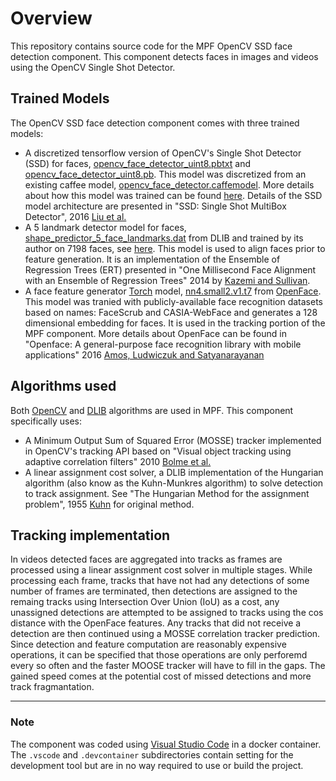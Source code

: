 # Overview

This repository contains source code for the MPF OpenCV SSD face detection component.  This component detects faces in images and videos using
the OpenCV Single Shot Detector.

   

## Trained Models

The OpenCV SSD face detection component comes with three trained models:
<br>
* A discretized tensorflow version of OpenCV's Single Shot Detector (SSD) for faces, [opencv_face_detector_uint8.pbtxt](https://github.com/opencv/opencv_extra/tree/master/testdata/dnn/opencv_face_detector.pbtxt) and [opencv_face_detector_uint8.pb](https://github.com/opencv/opencv_3rdparty/raw/8033c2bc31b3256f0d461c919ecc01c2428ca03b/opencv_face_detector_uint8.pb). This model was discretized from an existing caffee model, [opencv_face_detector.caffemodel](https://github.com/opencv/opencv_3rdparty/raw/dnn_samples_face_detector_20170830/res10_300x300_ssd_iter_140000.caffemodel). More details about how this model was trained can be found [here](https://github.com/opencv/opencv/blob/3.4.3/samples/dnn/face_detector/how_to_train_face_detector.txt). Details of the SSD model architecture are presented in "SSD: Single Shot MultiBox Detector", 2016 [Liu et al.](https://arxiv.org/abs/1512.02325)
* A 5 landmark detector model for faces, [shape_predictor_5_face_landmarks.dat](http://dlib.net/files/shape_predictor_5_face_landmarks.dat.bz2) from DLIB and trained by its author on 7198 faces, see [here](https://github.com/davisking/dlib-models/blob/master/README.md#shape_predictor_5_face_landmarksdatbz2). This model is used to align faces prior to feature generation. It is an implementation of the Ensemble of Regression Trees (ERT) presented in "One Millisecond Face Alignment with an Ensemble of Regression Trees" 2014 by [Kazemi and Sullivan](https://www.cv-foundation.org/openaccess/content_cvpr_2014/html/Kazemi_One_Millisecond_Face_2014_CVPR_paper.html).
* A face feature generator [Torch](http://torch.ch/) model, [nn4.small2.v1.t7](https://storage.cmusatyalab.org/openface-models/nn4.small2.v1.t7) from [OpenFace](https://cmusatyalab.github.io/openface/). This model was tranied with publicly-available face recognition datasets based on names: FaceScrub and CASIA-WebFace and generates a 128 dimensional embedding for faces. It is used in the tracking portion of the MPF component. More details about OpenFace can be found in "Openface: A general-purpose face recognition library with mobile applications" 2016 [Amos, Ludwiczuk and Satyanarayanan](http://elijah.cs.cmu.edu/DOCS/CMU-CS-16-118.pdf)

## Algorithms used
Both [OpenCV](https://opencv.org) and [DLIB](http://dlib.net) algorithms are used in MPF. This component specifically uses:
<br>
* A Minimum Output Sum of Squared Error (MOSSE) tracker implemented in OpenCV's tracking API based on "Visual object tracking using adaptive correlation filters" 2010 [Bolme et al.](https://ieeexplore.ieee.org/document/5539960)
* A linear assignment cost solver, a DLIB implementation of the Hungarian algorithm (also know as the Kuhn-Munkres algorithm) to solve detection to track assignment. See "The Hungarian Method for the assignment problem", 1955 [Kuhn](https://en.wikipedia.org/wiki/Naval_Research_Logistics_Quarterly) for original method.

## Tracking implementation
In videos detected faces are aggregated into tracks as frames are processed using a linear assignment cost solver in multiple stages. While processing each frame, tracks that have not had any detections of some number of frames are terminated, then detections are assigned to the remaing tracks using Intersection Over Union (IoU) as a cost, any unassigned detections are attempted to be assigned to tracks using the cos distance with the OpenFace features. Any tracks that did not receive a detection are then continued using a MOSSE correlation tracker prediction.<br>
Since detection and feature computation are reasonably expensive operations, it can be specified that those operations are only perforemd every so often and the faster MOOSE tracker will have to fill in the gaps.  The gained speed comes at the potential cost of missed detections and more track fragmantation.

- - -

### Note

The component was coded using [Visual Studio Code](https://code.visualstudio.com) in a docker container.  The `.vscode` and `.devcontainer` subdirectories contain setting for the development tool but are in no way required to use or build the project.